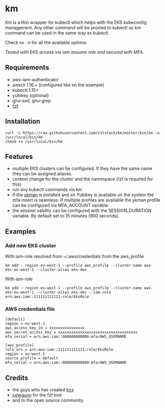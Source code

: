 # km

Km is a thin wrapper for kubectl which helps with the EKS kubeconfig management.
Any other command will be proxied to kubectl so km command can be used in the same way as kubectl.

Check `km -h` for all the available options.

*Tested with EKS access via iam assume role and secured with MFA.*

## Requirements

- aws-iam-authenticator
- awscli 1.16.+ (configured like on the example)
- kubectl 1.15+
- yubikey (optional)
- gnu-sed, gnu-grep
- [fzf](https://github.com/junegunn/fzf)

## Installation

```
curl -L https://raw.githubusercontent.com/cststack/km/master/bin/km -o /usr/local/bin/km
chmod +x /usr/local/bin/km
```

## Features

- multiple EKS clusters can be configured. If they have the same name they can be assigned aliases.
- context change for the cluster and the namespace (fzf is required for this)
- run any kubectl commands via km
- if the [ykman](https://github.com/Yubico/yubikey-manager) is installed and an Yubikey is available on the system the mfa insert is seamless. If multiple profiles are available the ykman profile can be configured via MFA_ACCOUNT variable.
- the session validity can be configured with the SESSION_DURATION variable. By default set to 15 minutes (900 seconds).

## Examples

### Add new EKS cluster

With iam-role resolved from ~/.aws/credentials from the aws_profile
```
km add --region eu-west-1 --profile aws_profile --cluster-name aws-eks-eu-west-1 --cluster-alias eks-dev
```

With iam-role

```
km add --region eu-west-1 --profile aws_profile --cluster-name aws-eks-eu-west-1 --cluster-alias eks-dev --iam-role arn:aws:iam::111111111111:role/EksRole
```

### AWS credentials file

```
[default]
region = eu-west-1
aws_access_key_id = xxxxxxxxxxxxxxxx
aws_secret_access_key = xxxxxxxxxxxxxxxxxxxxxxxxxxxxxxxxxxxx
mfa_serial = arn:aws:iam::000000000000:mfa/AWS_USERNAME

[aws_profile]
role_arn = arn:aws:iam::111111111111:role/EksRole
region = eu-west-1
source_profile = default
mfa_serial = arn:aws:iam::000000000000:mfa/AWS_USERNAME
```

## Credits
- the guys who has created [kns](https://github.com/blendle/kns)
- [junegunn](https://github.com/junegunn) for the fzf tool
- and to the open source community
